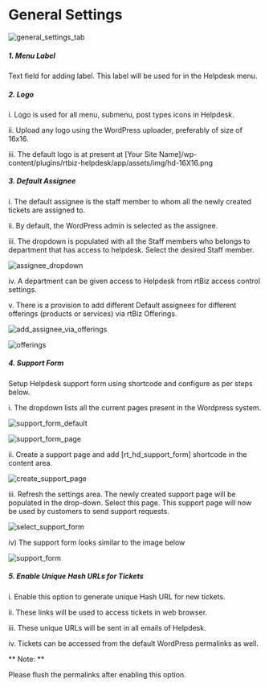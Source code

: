 # General Settings


![general_settings_tab](https://cloud.githubusercontent.com/assets/8191145/6751860/19317bbe-cf2f-11e4-8c86-af030c7ff1bb.png)


##### 1. Menu Label
Text field for adding label. This label will be used for in the Helpdesk menu.

##### 2. Logo

i. Logo is used for all menu, submenu, post types icons in Helpdesk.

ii. Upload any logo using the WordPress uploader, preferably of size of 16x16.

iii. The default logo is at present at [Your Site Name]/wp-content/plugins/rtbiz-helpdesk/app/assets/img/hd-16X16.png

##### 3. Default Assignee

i. The default assignee is the staff member to whom all the newly created tickets are assigned to.

ii. By default, the WordPress admin is selected as the assignee.

iii. The dropdown is populated with all the Staff members who belongs to department that has access to helpdesk. Select the desired Staff member.

![assignee_dropdown](https://cloud.githubusercontent.com/assets/9676513/6483474/a3a8ba5e-c297-11e4-8ebe-6a1b8cfbae97.png)

iv. A department can be given access to Helpdesk from rtBiz access control settings.

v. There is a provision to add different Default assignees for different offerings (products or services) via rtBiz Offerings.

![add_assignee_via_offerings](https://cloud.githubusercontent.com/assets/8191145/6752439/89218252-cf34-11e4-9673-0ffe0403c49a.png)

![offerings](http://git.rtcamp.com/uploads/rtbiz/rtbiz-helpdesk/ffec50611e/offerings.png)
##### 4. Support Form

Setup Helpdesk support form using shortcode and configure as per steps below.

i. The dropdown lists all the current pages present in the Wordpress system.

![support_form_default](https://cloud.githubusercontent.com/assets/9676513/6480243/ba65605a-c277-11e4-9ce6-c427e001490e.png)


![support_form_page](https://cloud.githubusercontent.com/assets/9676513/6480244/ba8579f8-c277-11e4-86c3-bb96e69b36e8.png)

ii. Create a support page and add [rt_hd_support_form] shortcode in the content area.


![create_support_page](https://cloud.githubusercontent.com/assets/9676513/6480319/89ce59e6-c278-11e4-8beb-b37be40e7880.png)

iii. Refresh the settings area. The newly created support page will be populated in the drop-down. Select this page. This support page will now be used by customers to send support requests.

![select_support_form](https://cloud.githubusercontent.com/assets/9676513/6480262/f5026802-c277-11e4-81e1-62145daf208e.png)


iv) The support form looks similar to the image below

![support_form](https://cloud.githubusercontent.com/assets/8191145/6779592/a8187b42-d183-11e4-9cfd-807f3d16bbd2.png)




##### 5. Enable Unique Hash URLs for Tickets

i. Enable this option to generate unique Hash URL for new tickets.

ii. These links will be used to access tickets in web browser.

iii. These unique URLs will be sent in all emails of Helpdesk.

iv. Tickets can be accessed from the default WordPress permalinks as well.

** Note: **

Please flush the permalinks after enabling this option.



